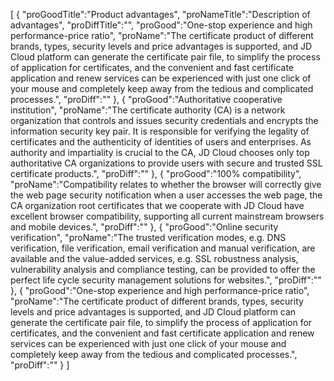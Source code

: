 [
	{
		"proGoodTitle":"Product advantages",
		"proNameTitle":"Description of advantages",
		"proDiffTitle":"",
		"proGood":"One-stop experience and high performance-price ratio",
		"proName":"The certificate product of different brands, types, security levels and price advantages is supported, and JD Cloud platform can generate the certificate pair file, to simplify the process of application for certificates, and the convenient and fast certificate application and renew services can be experienced with just one click of your mouse and completely keep away from the tedious and complicated processes.",
		"proDiff":""
	},
	{
		"proGood":"Authoritative cooperative institution",
		"proName":"The certificate authority (CA) is a network organization that controls and issues security credentials and encrypts the information security key pair. It is responsible for verifying the legality of certificates and the authenticity of identities of users and enterprises. As authority and impartiality is crucial to the CA, JD Cloud chooses only top authoritative CA organizations to provide users with secure and trusted SSL certificate products.",
		"proDiff":""
	},
	{
		"proGood":"100% compatibility",
		"proName":"Compatibility relates to whether the browser will correctly give the web page security notification when a user accesses the web page, the CA organization root certificates that we cooperate with JD Cloud have excellent browser compatibility, supporting all current mainstream browsers and mobile devices.",
		"proDiff":""
	},
	{
		"proGood":"Online security verification",
		"proName":"The trusted verification modes, e.g. DNS verification, file verification, email verification and manual verification, are available and the value-added services, e.g. SSL robustness analysis, vulnerability analysis and compliance testing, can be provided to offer the perfect life cycle security management solutions for websites.",
		"proDiff":""
	},
	{
		"proGood":"One-stop experience and high performance-price ratio",
		"proName":"The certificate product of different brands, types, security levels and price advantages is supported, and JD Cloud platform can generate the certificate pair file, to simplify the process of application for certificates, and the convenient and fast certificate application and renew services can be experienced with just one click of your mouse and completely keep away from the tedious and complicated processes.",
		"proDiff":""
	}
]